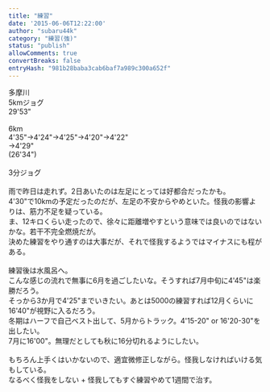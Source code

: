 ```yaml
---
title: "練習"
date: '2015-06-06T12:22:00'
author: "subaru44k"
category: "練習(強)"
status: "publish"
allowComments: true
convertBreaks: false
entryHash: "981b28baba3cab6baf7a989c300a652f"
---
```

多摩川<br>
5kmジョグ<br>
29'53"<br>
<br>
6km<br>
4'35"→4'24"→4'25"→4'20"→4'22"<br>
→4'29"<br>
(26'34")<br>
<br>
3分ジョグ<br>
<br>
雨で昨日は走れず。2日あいたのは左足にとっては好都合だったかも。<br>
4'30"で10kmの予定だったのだが、左足の不安からやめといた。怪我の影響よりは、筋力不足を疑っている。<br>
ま、12キロくらい走ったので、徐々に距離増やすという意味では良いのではないかな。若干不完全燃焼だが。<br>
決めた練習をやり通すのは大事だが、それで怪我するようではマイナスにも程がある。<br>
<br>
練習後は水風呂へ。<br>
こんな感じの流れで無事に6月を過ごしたいな。そうすれば7月中旬に4'45"は楽勝だろう。<br>
そっから3か月で4'25"までいきたい。あとは5000の練習すれば12月くらいに16'40"が視野に入るだろう。<br>
冬期はハーフで自己ベスト出して、5月からトラック。4'15-20" or 16'20-30"を出したい。<br>
7月に16'00"。無理だとしても秋に16分切れるようにしたい。<br>
<br>
もちろん上手くはいかないので、適宜微修正しながら。怪我しなければいける気もしている。<br>
なるべく怪我をしない + 怪我してもすぐ練習やめて1週間で治す。
